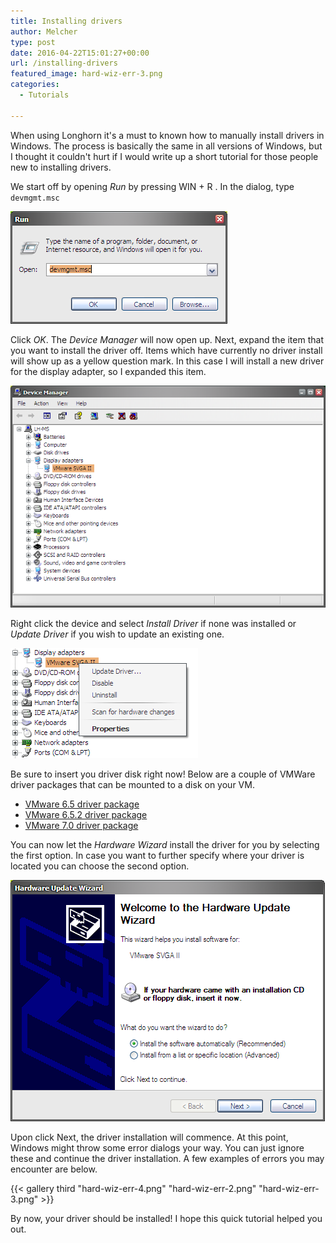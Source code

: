```yaml
---
title: Installing drivers
author: Melcher
type: post
date: 2016-04-22T15:01:27+00:00
url: /installing-drivers
featured_image: hard-wiz-err-3.png
categories:
  - Tutorials

---
```

When using Longhorn it's a must to known how to manually install drivers in Windows. The process is basically the same in all versions of Windows, but I thought it couldn't hurt if I would write up a short tutorial for those people new to installing drivers.

We start off by opening _Run_ by pressing WIN + R . In the dialog, type `devmgmt.msc`

![](run-devmgmt.png)

Click _OK_. The _Device Manager_ will now open up. Next, expand the item that you want to install the driver off. Items which have currently no driver install will show up as a yellow question mark. In this case I will install a new driver for the display adapter, so I expanded this item.

![](devmgmt.png)

Right click the device and select _Install Driver_ if none was installed or _Update Driver_ if you wish to update an existing one.

![](devmgmt-context.png)

Be sure to insert you driver disk right now! Below are a couple of VMWare driver packages that can be mounted to a disk on your VM.

* [VMware 6.5 driver package](/download/vmware-6-5-driver-package.zip)
* [VMware 6.5.2 driver package](/download/vmware-6-5-2-driver-package.zip)
* [VMware 7.0 driver package](/download/vmware-7-0-driver-package.zip)

You can now let the _Hardware Wizard_ install the driver for you by selecting the first option. In case you want to further specify where your driver is located you can choose the second option.

![](hard-wiz.png)

Upon click Next, the driver installation will commence. At this point, Windows might throw some error dialogs your way. You can just ignore these and continue the driver installation. A few examples of errors you may encounter are below.

{{< gallery third "hard-wiz-err-4.png" "hard-wiz-err-2.png" "hard-wiz-err-3.png" >}}

By now, your driver should be installed! I hope this quick tutorial helped you out.